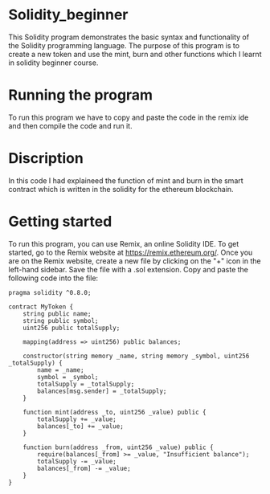 # Solidity_beginner

This Solidity program demonstrates the basic syntax and functionality of the Solidity programming language. The purpose of this program is to create a new token and use the mint, burn and other functions which I learnt in solidity beginner course.

# Running the program
To run this program we have to copy and paste the code in the remix ide and then compile the code and run it.

# Discription
In this code I had explaineed the function of mint and burn in the smart contract which is written in the solidity for the ethereum blockchain.

# Getting started 
To run this program, you can use Remix, an online Solidity IDE. To get started, go to the Remix website at https://remix.ethereum.org/.
Once you are on the Remix website, create a new file by clicking on the "+" icon in the left-hand sidebar. Save the file with a .sol extension. Copy and paste the following code into the file:

    pragma solidity ^0.8.0;
    
    contract MyToken {
        string public name;
        string public symbol;
        uint256 public totalSupply;
    
        mapping(address => uint256) public balances;
    
        constructor(string memory _name, string memory _symbol, uint256 _totalSupply) {
            name = _name;
            symbol = _symbol;
            totalSupply = _totalSupply;
            balances[msg.sender] = _totalSupply;
        }
    
        function mint(address _to, uint256 _value) public {
            totalSupply += _value;
            balances[_to] += _value;
        }
    
        function burn(address _from, uint256 _value) public {
            require(balances[_from] >= _value, "Insufficient balance");
            totalSupply -= _value;
            balances[_from] -= _value;
        }
    }
